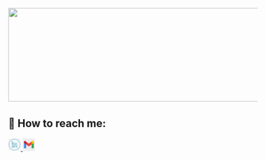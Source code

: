 
<p>
  <code><img height="190px" width="790px" src="https://media.giphy.com/media/ko7twHhomhk8E/giphy.gif"></code> 
</p>






## :paperclip: How to reach me:

<span>
<a href="https://www.linkedin.com/in/soledad-petrino/" ><img width="5%" src="https://github.com/soledadpetrino/soledadpetrino/blob/main/logos/linkedin.png">
<a href="mailto:soledadpetrino@gmail.com" ><img width="5%" src="https://github.com/soledadpetrino/soledadpetrino/blob/main/logos/gmail.png">
</span>
